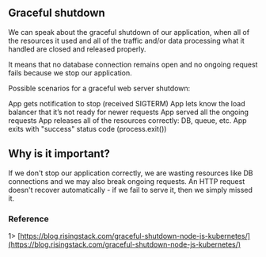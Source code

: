 ## Graceful shutdown

We can speak about the graceful shutdown of our application, when all of the resources it used and all of the traffic and/or data processing what it handled are closed and released properly.

It means that no database connection remains open and no ongoing request fails because we stop our application.

Possible scenarios for a graceful web server shutdown:

App gets notification to stop (received SIGTERM)
App lets know the load balancer that it’s not ready for newer requests
App served all the ongoing requests
App releases all of the resources correctly: DB, queue, etc.
App exits with "success" status code (process.exit())

## Why is it important?

If we don't stop our application correctly, we are wasting resources like DB connections and we may also break ongoing requests. An HTTP request doesn't recover automatically - if we fail to serve it, then we simply missed it.




### Reference

1> [https://blog.risingstack.com/graceful-shutdown-node-js-kubernetes/](https://blog.risingstack.com/graceful-shutdown-node-js-kubernetes/)

